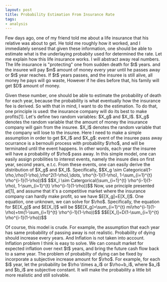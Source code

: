 ```yaml
---
layout: post
title: Probability Estimation From Insurance Rate
tags:
- analysis
---
```


<p>
Few days ago, one of my friend told me about a life insurance that his relative was about to get. He told me roughly how it worked, and I immediately sensed that given these information, one should be able to estimate what is the underlaying probabity used for determined the rate. Let me explain how this life insurance works. I will abstract away real numbers.
<!--break-->
The life insurance is "protecting" one from sudden death for $t$ years. and the insuree will pay $m$ amount of money every year until he passes away or $t$ year reaches. If $t$ years passes, and the insuree is still alive, all money he pays will go waste, However if he dies before that, his family will get $D$ amount of money.
</p>
<p>
Given these number, one should be able to estimate the probability of death for each year, because the probability is what eventually how the insurance fee is derived. So with that in mind, I want to do the estimation. To do that, one principle is used: the insurance company will do its best to make profits[1]. Let's define two random variables: $X_g$ and $X_l$. $X_g$ denotes the random variable that the amount of money the insurance company will gain from the insuree. $X_l$ denotes the random variable that the company will lose to the insuree. Here I need to make a simple assumption in order to get $X_l$ and $X_g$: event of the insuree pass away ocurrance is a bernoulli process with probability $\rho$, and will be terminated until the event happens. In other words, each year the insuree will have a probability of $\rho$ pass away. In this simple model, one can easily assign probilities to interest events, namely the insure dies on first year, second years, e.t.c. From these events, one can easily derive the distribution of $X_g$ and $X_l$. Specifically,
$$X_g \sim Categorical(1-\rho,\rho(1-\rho),\rho^2(1-\rho),\dots,  \rho^{t-1}(1-\rho), 1-\sum_{i=1}^{t} \rho^{i-1}(1-\rho))$$
$$X_l \sim Catergorical(\sum_{i=1}^{t} \rho^{i-1}(1-\rho), 1-\sum_{i=1}^{t} \rho^{i-1}(1-\rho))$$
Now, use principle presented at[1], and assume that it's a competitive market where the insurance company can hardly make profit, so we have $E[X_g]=E[X_l]$. One equation, one unknown, we can solve for $\rho$. Specifically, the equation for $E[X_g]$ and $E[X_l]$ will be 
$$E[X_g]=\sum_{i=1}^{t} mi\rho^{i-1}(1-\rho)+tm(1-\sum_{i=1}^{t} \rho^{i-1}(1-\rho))$$
$$E[X_l]=D(1-\sum_{i=1}^{t} \rho^{i-1}(1-\rho))$$
</p>
<p>
Of course, this model is crude. For example, the assumption that each year has same probability of passing away is not realistic. Probability of dying should increase every years. And Inflation is not taken into account. Inflation problem I think is easy to solve. We can consult market for expected inflation over next $t$ years, and bring the future cash flow back to a same year. The problem of probabilty of dying can be fixed by incorporate a subjective increase amount for $\rho$. For example, for each $i$ year, let the probability be $\rho \times a_i$ or $\rho+b_i$, where $a_i$ and $b_i$ are subjective constant. It will make the probability a little bit more realistic and still solvable.
